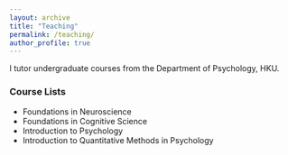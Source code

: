 ```yaml
---
layout: archive
title: "Teaching"
permalink: /teaching/
author_profile: true
---
```


I tutor undergraduate courses from the Department of Psychology, HKU.

### Course Lists

* Foundations in Neuroscience
* Foundations in Cognitive Science
* Introduction to Psychology 
* Introduction to Quantitative Methods in Psychology
